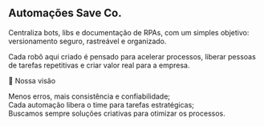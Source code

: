 ## Automações Save Co.

Centraliza bots, libs e documentação de RPAs, com um simples objetivo: versionamento seguro, rastreável e organizado.  
  
Cada robô aqui criado é pensado para acelerar processos, liberar pessoas de tarefas repetitivas e criar valor real para a empresa.  
	
🎯 Nossa visão  
	  
Menos erros, mais consistência e confiabilidade;  
Cada automação libera o time para tarefas estratégicas;  
Buscamos sempre soluções criativas para otimizar os processos.
